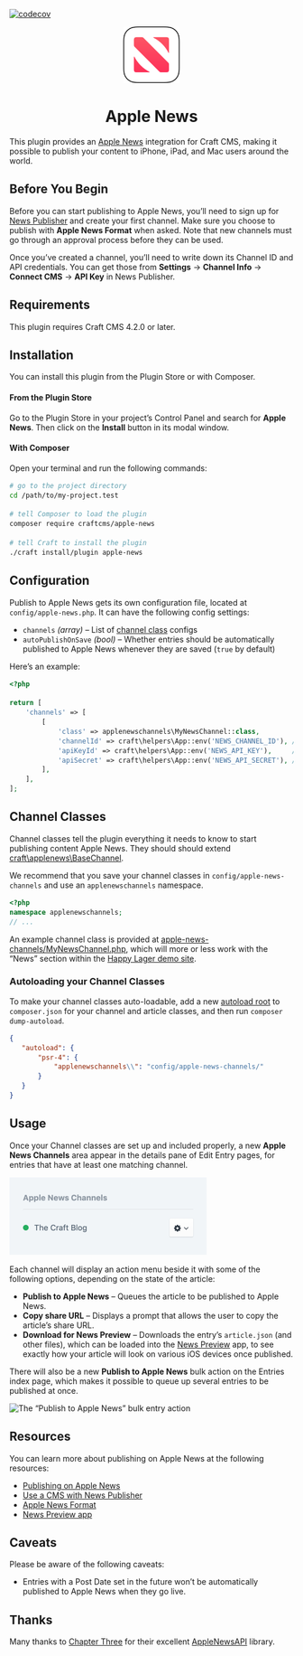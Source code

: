 [![codecov](https://codecov.io/gh/craftcms/apple-news/branch/3.0/graph/badge.svg?token=InfTCEvnQt)](https://codecov.io/gh/craftcms/apple-news)

<p align="center"><img src="./src/icon.svg" width="100" height="100" alt="Apple News icon"></p>

<h1 align="center">Apple News</h1>

This plugin provides an [Apple News](https://www.apple.com/ca/apple-news/) integration for Craft CMS, making it possible to publish your content to iPhone, iPad, and Mac users around the world.

## Before You Begin

Before you can start publishing to Apple News, you’ll need to sign up for [News Publisher](https://www.icloud.com/newspublisher/) and create your first channel. Make sure you choose to publish with **Apple News Format** when asked. Note that new channels must go through an approval process before they can be used.

Once you’ve created a channel, you’ll need to write down its Channel ID and API credentials. You can get those from **Settings** → **Channel Info** → **Connect CMS** → **API Key** in News Publisher.

## Requirements

This plugin requires Craft CMS 4.2.0 or later.

## Installation

You can install this plugin from the Plugin Store or with Composer.

#### From the Plugin Store

Go to the Plugin Store in your project’s Control Panel and search for **Apple News**. Then click on the **Install** button in its modal window.

#### With Composer

Open your terminal and run the following commands:

```bash
# go to the project directory
cd /path/to/my-project.test

# tell Composer to load the plugin
composer require craftcms/apple-news

# tell Craft to install the plugin
./craft install/plugin apple-news
```
## Configuration

Publish to Apple News gets its own configuration file, located at `config/apple-news.php`. It can have the following config settings:

- `channels` _(array)_ – List of [channel class](#channel-classes) configs
- `autoPublishOnSave` _(bool)_ – Whether entries should be automatically published to Apple News whenever they are saved (`true` by default)

Here’s an example:

```php
<?php

return [
    'channels' => [
        [
            'class' => applenewschannels\MyNewsChannel::class,
            'channelId' => craft\helpers\App::env('NEWS_CHANNEL_ID'), // xxxxxxxx-xxxx-xxxx-xxxx-xxxxxxxxxxxx
            'apiKeyId' => craft\helpers\App::env('NEWS_API_KEY'),     // xxxxxxxx-xxxx-xxxx-xxxx-xxxxxxxxxxxx
            'apiSecret' => craft\helpers\App::env('NEWS_API_SECRET'), // xxxxxxxxxxxxxxxxxxxxxxxxxxxxxxxxxxxxxxxxxxxx
        ],
    ],
];
```

## Channel Classes

Channel classes tell the plugin everything it needs to know to start publishing content Apple News. They should should extend [craft\applenews\BaseChannel](https://github.com/craftcms/apple-news/blob/master/src/BaseChannel.php).

We recommend that you save your channel classes in `config/apple-news-channels` and use an `applenewschannels` namespace.

```php
<?php
namespace applenewschannels;
// ...
```

An example channel class is provided at [apple-news-channels/MyNewsChannel.php](https://github.com/craftcms/apple-news/blob/master/apple-news-channels/MyNewsChannel.php), which will more or less work with the “News” section within the [Happy Lager demo site](https://github.com/craftcms/demo).

### Autoloading your Channel Classes

To make your channel classes auto-loadable, add a new [autoload root](https://getcomposer.org/doc/04-schema.md#autoload)  to `composer.json` for your channel and article classes, and then run `composer dump-autoload`.

```json
{
   "autoload": {
       "psr-4": {
           "applenewschannels\\": "config/apple-news-channels/"
       }
   }
}
```

## Usage

Once your Channel classes are set up and included properly, a new **Apple News Channels** area appear in the details pane of Edit Entry pages, for entries that have at least one matching channel.

<img src="./entry-channels.png" width="350" height="137" alt="The Apple News Channels area within an Edit Entry page">

Each channel will display an action menu beside it with some of the following options, depending on the state of the article:

- **Publish to Apple News** – Queues the article to be published to Apple News.
- **Copy share URL** – Displays a prompt that allows the user to copy the article’s share URL.
- **Download for News Preview** – Downloads the entry’s `article.json` (and other files), which can be loaded into the [News Preview](https://developer.apple.com/news-preview/) app, to see exactly how your article will look on various iOS devices once published.

There will also be a new **Publish to Apple News** bulk action on the Entries index page, which makes it possible to queue up several entries to be published at once.

<img src="./bulk-action.png" width="322" height="210" alt="The “Publish to Apple News” bulk entry action">

## Resources

You can learn more about publishing on Apple News at the following resources:

- [Publishing on Apple News](https://developer.apple.com/news-publisher/)
- [Use a CMS with News Publisher](https://help.apple.com/newspublisher/icloud/#/apd88c8447e6)
- [Apple News Format](https://developer.apple.com/documentation/apple_news/apple_news_format)
- [News Preview app](https://developer.apple.com/news-preview/)

## Caveats

Please be aware of the following caveats:

- Entries with a Post Date set in the future won’t be automatically published to Apple News when they go live.

## Thanks

Many thanks to [Chapter Three](https://www.chapterthree.com/) for their excellent [AppleNewsAPI](https://github.com/chapter-three/AppleNewsAPI) library.
